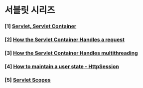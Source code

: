 # 서블릿 시리즈 

### [1] [Servlet, Servlet Container](https://gist.github.com/69fe9a40ab8720ac0eceadc4e177dbd5.git)

### [2] [How the Servlet Container Handles a request](https://gist.github.com/b6ef319b2892d98accceb1ac8d764f3d.git)

### [3] [How the Servlet Container Handles multithreading](https://gist.github.com/41f9a55a3e6e0f9412d5aaff88b31436.git)

### [4] [How to maintain a user state - HttpSession](https://gist.github.com/cc08ac2844f95e596a9b272ebe94bbc3.git)

### [5] [Servlet Scopes](https://gist.github.com/a25f093b2f32a44bfa595aae2a234386.git)